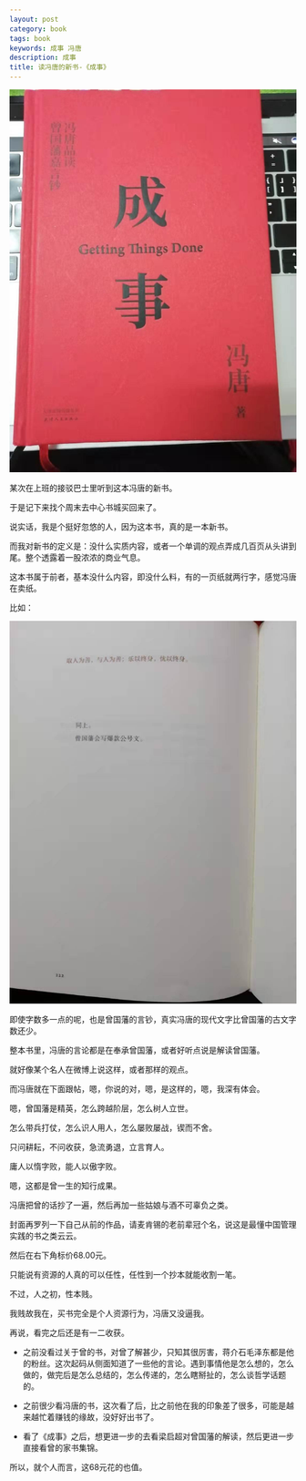 ```yaml
---
layout: post
category: book
tags: book
keywords: 成事 冯唐
description: 成事
title: 读冯唐的新书-《成事》
---
```


![img](/images/things_done.jpeg)

某次在上班的接驳巴士里听到这本冯唐的新书。

于是记下来找个周末去中心书城买回来了。

说实话，我是个挺好忽悠的人，因为这本书，真的是一本新书。

而我对新书的定义是：没什么实质内容，或者一个单调的观点弄成几百页从头讲到尾。整个透露着一股浓浓的商业气息。

这本书属于前者，基本没什么内容，即没什么料，有的一页纸就两行字，感觉冯唐在卖纸。

比如：

![img](/images/two_lines.jpeg)

即使字数多一点的呢，也是曾国藩的言钞，真实冯唐的现代文字比曾国藩的古文字数还少。

整本书里，冯唐的言论都是在奉承曾国藩，或者好听点说是解读曾国藩。

就好像某个名人在微博上说这样，或者那样的观点。

而冯唐就在下面跟帖，嗯，你说的对，嗯，是这样的，嗯，我深有体会。

嗯，曾国藩是精英，怎么跨越阶层，怎么树人立世。

怎么带兵打仗，怎么识人用人，怎么屡败屡战，锲而不舍。

只问耕耘，不问收获，急流勇退，立言育人。

庸人以惰字败，能人以傲字败。

嗯，这都是曾一生的知行成果。

冯唐把曾的话抄了一遍，然后再加一些姑娘与酒不可辜负之类。

封面再罗列一下自己从前的作品，请麦肯锡的老前辈冠个名，说这是最懂中国管理实践的书之类云云。

然后在右下角标价68.00元。

只能说有资源的人真的可以任性，任性到一个抄本就能收割一笔。

不过，人之初，性本贱。

我贱故我在，买书完全是个人资源行为，冯唐又没逼我。

再说，看完之后还是有一二收获。

* 之前没看过关于曾的书，对曾了解甚少，只知其很厉害，蒋介石毛泽东都是他的粉丝。这次起码从侧面知道了一些他的言论。遇到事情他是怎么想的，怎么做的，做完后是怎么总结的，怎么传递的，怎么瞎掰扯的，怎么谈哲学话题的。

* 之前很少看冯唐的书，这次看了后，比之前他在我的印象差了很多，可能是越来越忙着赚钱的缘故，没好好出书了。

* 看了《成事》之后，想更进一步的去看梁启超对曾国藩的解读，然后更进一步直接看曾的家书集锦。

所以，就个人而言，这68元花的也值。





